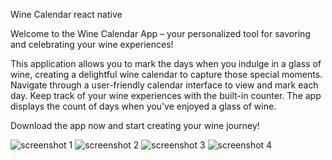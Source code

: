 Wine Calendar react native


Welcome to the Wine Calendar App – your personalized tool for savoring and celebrating your wine experiences!

This application allows you to mark the days when you indulge in a glass of wine, creating a delightful wine calendar to capture those special moments. Navigate through a user-friendly calendar interface to view and mark each day. Keep track of your wine experiences with the built-in counter. The app displays the count of days when you've enjoyed a glass of wine.

Download the app now and start creating your wine journey!

![screenshot 1](https://github.com/eshchukina/Wine-Calendar/blob/main/assets/screesnhoots/photo_2024-01-17_12-34-13.jpg)
![screenshot 2](https://github.com/eshchukina/Wine-Calendar/blob/main/assets/screesnhoots/photo_2024-01-17_12-34-18.jpg)
![screenshot 3](https://github.com/eshchukina/Wine-Calendar/blob/main/assets/screesnhoots/photo_2024-01-17_12-34-21.jpg)
![screenshot 4](https://github.com/eshchukina/Wine-Calendar/blob/main/assets/screesnhoots/photo_2024-01-17_12-34-23.jpg)

